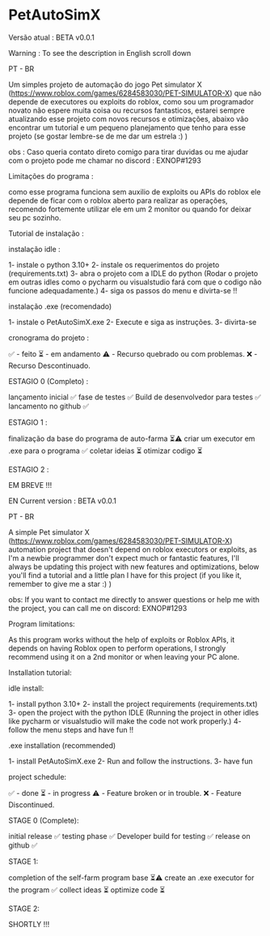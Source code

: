 # PetAutoSimX
Versão atual : BETA v0.0.1

Warning : To see the description in English scroll down

PT - BR

Um simples projeto de automação do jogo Pet simulator X (https://www.roblox.com/games/6284583030/PET-SIMULATOR-X) que não depende de executores ou exploits do roblox,  como sou um programador novato não espere muita coisa ou recursos fantasticos, estarei sempre atualizando esse projeto com novos recursos e otimizações, abaixo vão encontrar um tutorial e um pequeno planejamento que tenho para esse projeto (se gostar lembre-se de me dar um estrela :) )

obs : Caso queria contato direto comigo para tirar duvidas ou me ajudar com o projeto pode me chamar no discord : EXNOP#1293

Limitações do programa :

como esse programa funciona sem auxilio de exploits ou APIs do roblox ele depende de ficar com o roblox aberto para realizar as operações, recomendo fortemente utilizar ele em um 2 monitor ou quando for deixar seu pc sozinho.

Tutorial de instalação :

instalação idle : 

1- instale o python 3.10+
2- instale os requerimentos do projeto (requirements.txt)
3- abra o projeto com a IDLE do python (Rodar o projeto em outras idles como o pycharm ou visualstudio fará com que o codigo não funcione adequadamente.)
4- siga os passos do menu e divirta-se !!

instalação .exe (recomendado)

1- instale o PetAutoSimX.exe
2- Execute e siga as instruções.
3- divirta-se

cronograma do projeto :

✅ - feito
⏳ - em andamento
⚠️ - Recurso quebrado ou com problemas.
❌ - Recurso Descontinuado.


ESTAGIO 0 (Completo) :

lançamento inicial ✅
fase de testes ✅
Build de desenvolvedor para testes ✅
lancamento no github ✅

ESTAGIO 1 :

finalização da base do programa de auto-farma ⏳⚠️
criar um executor em .exe para o programa ✅
coletar ideias ⏳
otimizar codigo ⏳

ESTAGIO 2 :

EM BREVE !!!

EN
Current version : BETA v0.0.1

PT - BR

A simple Pet simulator X (https://www.roblox.com/games/6284583030/PET-SIMULATOR-X) automation project that doesn't depend on roblox executors or exploits, as I'm a newbie programmer don't expect much or fantastic features, I'll always be updating this project with new features and optimizations, below you'll find a tutorial and a little plan I have for this project (if you like it, remember to give me a star :) )

obs: If you want to contact me directly to answer questions or help me with the project, you can call me on discord: EXNOP#1293

Program limitations:

As this program works without the help of exploits or Roblox APIs, it depends on having Roblox open to perform operations, I strongly recommend using it on a 2nd monitor or when leaving your PC alone.

Installation tutorial:

idle install:

1- install python 3.10+
2- install the project requirements (requirements.txt)
3- open the project with the python IDLE (Running the project in other idles like pycharm or visualstudio will make the code not work properly.)
4- follow the menu steps and have fun !!

.exe installation (recommended)

1- install PetAutoSimX.exe
2- Run and follow the instructions.
3- have fun

project schedule:

✅ - done
⏳ - in progress
⚠️ - Feature broken or in trouble.
❌ - Feature Discontinued.


STAGE 0 (Complete):

initial release ✅
testing phase ✅
Developer build for testing ✅
release on github ✅

STAGE 1:

completion of the self-farm program base ⏳⚠️
create an .exe executor for the program ✅
collect ideas ⏳
optimize code ⏳

STAGE 2:

SHORTLY !!!
